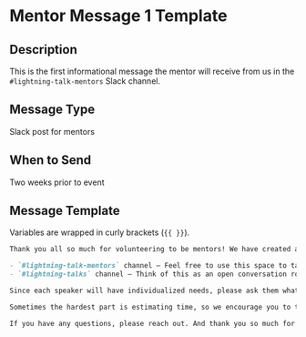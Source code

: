 # Mentor Message 1 Template

## Description

This is the first informational message the mentor will receive from us in the `#lightning-talk-mentors` Slack channel.

## Message Type

Slack post for mentors

## When to Send

Two weeks prior to event

## Message Template

Variables are wrapped in curly brackets (`{{ }}`).

````md
Thank you all so much for volunteering to be mentors! We have created a couple of channels for clearer and more direct communication:

- `#lightning-talk-mentors` channel – Feel free to use this space to talk openly about mentoring or ask any questions you might have in order to best support the speaker(s) you're paired with
- `#lightning-talks` channel – Think of this as an open conversation room for you to support and cheer each other on, talk about the things you're excited about, ask for a second set of eyes, and to find larger group support

Since each speaker will have individualized needs, please ask them what type of support they are hoping for. Some suggestions are idea and organization brainstorming, slide review – if they have slides – talk rehearsal, and pacing.

Sometimes the hardest part is estimating time, so we encourage you to talk about this.

If you have any questions, please reach out. And thank you so much for supporting our speakers and the Virtual Coffee community!
````
